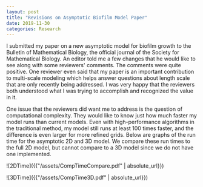 ```yaml
---
layout: post
title: "Revisions on Asymptotic Biofilm Model Paper"
date: 2019-11-30
categories: Research
---
```


I submitted my paper on a new asymptotic model for biofilm growth to the Bulletin of Mathematical Biology, the official journal of the Society for Mathematical Biology. An editor told me a few changes that he would like to see along with some reviewers' comments. The comments were quite positive. One reviewer even said that my paper is an important contribution to multi-scale modeling which helps answer questions about length scale that are only recently being addressed. I was very happy that the reviewers both understood what I was trying to accomplish and recognized the value in it.

One issue that the reviewers did want me to address is the question of computational complexity. They would like to know just how much faster my model runs than current models. Even with high-performance algorithms in the traditional method, my model still runs at least 100 times faster, and the difference is even larger for more refined grids. Below are graphs of the run time for the asymptotic 2D and 3D model. We compare these run times to the full 2D model, but cannot compare to a 3D model since we do not have one implemented.

![2DTime]({{"/assets/CompTimeCompare.pdf" | absolute_url}})

![3DTime]({{"/assets/CompTime3D.pdf" | absolute_url}})
